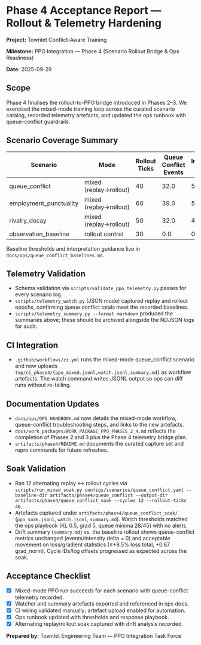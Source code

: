 # Phase 4 Acceptance Report — Rollout & Telemetry Hardening

**Project:** Townlet Conflict-Aware Training

**Milestone:** PPO Integration — Phase 4 (Scenario Rollout Bridge & Ops Readiness)

**Date:** 2025-09-29

## Scope
Phase 4 finalises the rollout-to-PPO bridge introduced in Phases 2–3. We exercised the mixed-mode
training loop across the curated scenario catalog, recorded telemetry artefacts, and updated the ops
runbook with queue-conflict guardrails.

## Scenario Coverage Summary
| Scenario | Mode | Rollout Ticks | Queue Conflict Events | Intensity Sum | PPO Log | Watch Log | Summary |
| --- | --- | --- | --- | --- | --- | --- | --- |
| queue_conflict | mixed (replay→rollout) | 40 | 32.0 | 52.75 | `artifacts/phase4/queue_conflict/ppo_mixed.jsonl` | `artifacts/phase4/queue_conflict/watch.jsonl` | `artifacts/phase4/queue_conflict/summary.md` |
| employment_punctuality | mixed (replay→rollout) | 60 | 39.0 | 58.50 | `artifacts/phase4/employment_punctuality/ppo_mixed.jsonl` | `artifacts/phase4/employment_punctuality/watch.jsonl` | `artifacts/phase4/employment_punctuality/summary.md` |
| rivalry_decay | mixed (replay→rollout) | 50 | 32.0 | 48.00 | `artifacts/phase4/rivalry_decay/ppo_mixed.jsonl` | `artifacts/phase4/rivalry_decay/watch.jsonl` | `artifacts/phase4/rivalry_decay/summary.md` |
| observation_baseline | rollout control | 30 | 0.0 | 0.00 | `artifacts/phase4/observation_baseline/ppo_rollout.jsonl` | _n/a_ | `artifacts/phase4/observation_baseline/summary.md` |

Baseline thresholds and interpretation guidance live in `docs/ops/queue_conflict_baselines.md`.

## Telemetry Validation
- Schema validation via `scripts/validate_ppo_telemetry.py` passes for every scenario log.
- `scripts/telemetry_watch.py` (JSON mode) captured replay and rollout epochs, confirming queue
  conflict totals meet the recorded baselines.
- `scripts/telemetry_summary.py --format markdown` produced the summaries above; these should be
  archived alongside the NDJSON logs for audit.

## CI Integration
- `.github/workflows/ci.yml` runs the mixed-mode queue_conflict scenario and now uploads
  `tmp/ci_phase4/{ppo_mixed.jsonl,watch.jsonl,summary.md}` as workflow artefacts. The watch command
  writes JSONL output so ops can diff runs without re-tailing.

## Documentation Updates
- `docs/ops/OPS_HANDBOOK.md` now details the mixed-mode workflow, queue-conflict troubleshooting steps,
  and links to the new artefacts.
- `docs/work_packages/WORK_PACKAGE_PPO_PHASES_2_4.md` reflects the completion of Phases 2 and 3 plus the Phase 4
  telemetry bridge plan.
- `artifacts/phase4/README.md` documents the curated capture set and repro commands for future
  refreshes.

## Soak Validation
- Ran 12 alternating replay ↔ rollout cycles via
  `scripts/run_mixed_soak.py configs/scenarios/queue_conflict.yaml --baseline-dir artifacts/phase4/queue_conflict --output-dir artifacts/phase4/queue_conflict_soak --cycles 12 --rollout-ticks 40`.
- Artefacts captured under `artifacts/phase4/queue_conflict_soak/` (`ppo_soak.jsonl`, `watch.jsonl`,
  `summary.md`). Watch thresholds matched the ops playbook (KL 0.5, grad 5, queue minima 28/45) with
  no alerts.
- Drift summary (`summary.md`) vs. the baseline rollout shows queue-conflict metrics unchanged
  (events/intensity delta = 0) and acceptable movement on loss/gradient statistics (≤+8.5% loss
  total, +0.67 grad_norm). Cycle IDs/log offsets progressed as expected across the soak.

## Acceptance Checklist
- [x] Mixed-mode PPO run succeeds for each scenario with queue-conflict telemetry recorded.
- [x] Watcher and summary artefacts exported and referenced in ops docs.
- [x] CI wiring validated manually; artefact upload enabled for automation.
- [x] Ops runbook updated with thresholds and response playbook.
- [x] Alternating replay/rollout soak captured with drift analysis recorded.

**Prepared by:** Townlet Engineering Team — PPO Integration Task Force
